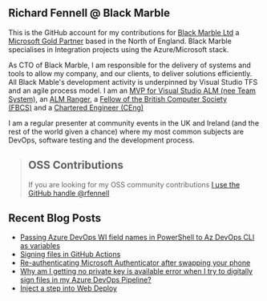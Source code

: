## Richard Fennell @ Black Marble
This is the GitHub account for my contributions for [Black Marble Ltd](http://www.blackmarble.co.uk/) a [Microsoft Gold Partner](https://partner.microsoft.com/UK/Partner?lc=2057) based in the North of England. Black Marble specialises in Integration projects using the Azure/Microsoft stack.

As CTO of Black Marble, I am responsible for the delivery of systems and tools to allow my company, and our clients, to deliver solutions efficiently. All Black Mable's development activity is underpinned by Visual Studio TFS and an agile process model. I am an [MVP for Visual Studio ALM (nee Team System),](https://mvp.microsoft.com/en-us/mvp/Richard%20Fennell-4020304) an [ALM Ranger](http://blogs.msdn.com/b/willy-peter_schaub/archive/2010/06/18/introducing-the-visual-studio-alm-rangers-an-index-to-all-rangers-covered-on-this-blog.aspx), a [Fellow of the British Computer Society (FBCS)](http://www.bcs.org/) and a [Chartered Engineer (CEng)](http://www.bcs.org/category/14957)

I am a regular presenter at community events in the UK and Ireland (and the rest of the world given a chance) where my most common subjects are DevOps, software testing and the development process.

> ## OSS Contributions
> If you are looking for my OSS community contributions [I use the GitHub handle @rfennell](https://github.com/rfennell)

## Recent Blog Posts
<!-- BLOG-POST-LIST:START -->
- [Passing Azure DevOps WI field names in PowerShell to Az DevOps CLI as variables](https://blog.richardfennell.net/posts/passing-ado-wi-fieldnames-in-powershell-to-azcli/)
- [Signing files in GitHub Actions](https://blog.richardfennell.net/posts/signing-files-in-github-actions/)
- [Re-authenticating Microsoft Authenticator after swapping your phone](https://blog.richardfennell.net/posts/re-authenticating-mfa-after-swapping-your-phone/)
- [Why am I getting no private key is available error when I try to digitally sign files in my Azure DevOps Pipeline?](https://blog.richardfennell.net/posts/why-cant-i-digitally-sign-files-in-my-pipeline/)
- [Inject a step into Web Deploy](https://blog.richardfennell.net/posts/inject-a-step-into-msdeploy/)
<!-- BLOG-POST-LIST:END -->
